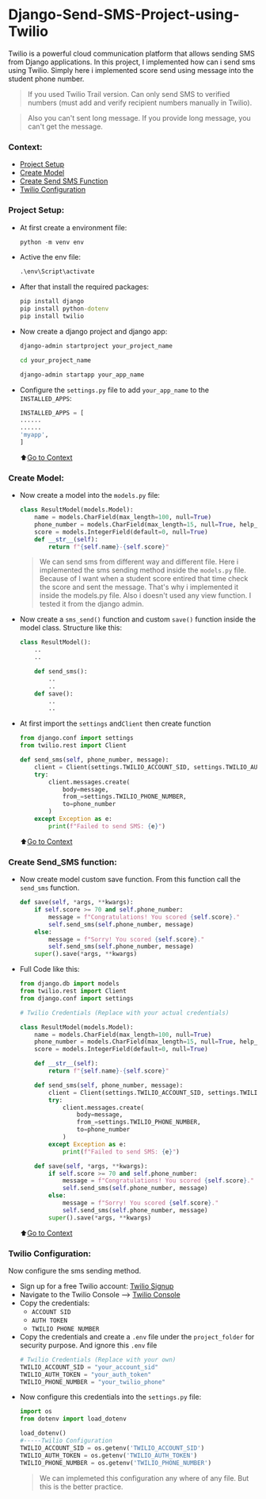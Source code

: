 # Django-Send-SMS-Project-using-Twilio

Twilio is a powerful cloud communication platform that allows sending SMS from Django applications. In this project, I implemented how can i send sms using Twilio. Simply here i implemented score send using message into the student phone number.
> If you used Twilio Trail version. Can only send SMS to verified numbers (must add and verify recipient numbers manually in Twilio).

> Also you can't sent long message. If you provide long message, you can't get the message.

### Context:
- [Project Setup](#project-setup)
- [Create Model](#create-model)
- [Create Send SMS Function](#create-send_sms-function)
- [Twilio Configuration](#twilio-configuration)


### Project Setup:
- At first create a environment file:
    ```python
    python -m venv env
    ```
- Active the env file:
    ```cmd
    .\env\Script\activate
    ```
- After that install the required packages:
    ```cmd
    pip install django
    pip install python-dotenv
    pip install twilio
    ```
- Now create a django project and django app:
    ```cmd
    django-admin startproject your_project_name
    ```
    ```cmd
    cd your_project_name
    ```
    ```cmd
    django-admin startapp your_app_name
    ```
- Configure the `settings.py` file to add `your_app_name` to the `INSTALLED_APPS`:
    ```python
    INSTALLED_APPS = [
    ......
    ......
    'myapp',
    ]
    ```
    ⬆️[Go to Context](#context)

### Create Model:
- Now create a model into the `models.py` file:
    ```python
    class ResultModel(models.Model):
        name = models.CharField(max_length=100, null=True)
        phone_number = models.CharField(max_length=15, null=True, help_text="Enter phone number with country code (e.g., +8801712345678)")
        score = models.IntegerField(default=0, null=True)
        def __str__(self):
            return f"{self.name}-{self.score}"
    ```
    > We can send sms from different way and different file. Here i implemented the sms sending method inside the `models.py` file. Because of I want when a student score entired that time check the score and sent the message. That's why i implemented it inside the models.py file. Also i doesn't used any view function. I tested it from the django admin.
    
- Now create a `sms_send()` function and custom `save()` function inside the model class. Structure like this:
    ```python
    class ResultModel():
        ..
        ..

        def send_sms():
            ..
            ..
        def save():
            ..
            ..
    ```
- At first import the `settings` and`Client` then create function
    ```python
    from django.conf import settings
    from twilio.rest import Client

    def send_sms(self, phone_number, message):
        client = Client(settings.TWILIO_ACCOUNT_SID, settings.TWILIO_AUTH_TOKEN)      
        try:
            client.messages.create(
                body=message,
                from_=settings.TWILIO_PHONE_NUMBER,
                to=phone_number
            )
        except Exception as e:
            print(f"Failed to send SMS: {e}")
    ```
    ⬆️[Go to Context](#context)

### Create Send_SMS function:
- Now create model custom save function. From this function call the `send_sms` function.
    ```python
    def save(self, *args, **kwargs):
        if self.score >= 70 and self.phone_number:
            message = f"Congratulations! You scored {self.score}."
            self.send_sms(self.phone_number, message)
        else:
            message = f"Sorry! You scored {self.score}."
            self.send_sms(self.phone_number, message)
        super().save(*args, **kwargs)
    ```
- Full Code like this:
    ```python
    from django.db import models
    from twilio.rest import Client
    from django.conf import settings

    # Twilio Credentials (Replace with your actual credentials)

    class ResultModel(models.Model):
        name = models.CharField(max_length=100, null=True)
        phone_number = models.CharField(max_length=15, null=True, help_text="Enter phone number with country code (e.g., +8801712345678)")
        score = models.IntegerField(default=0, null=True)

        def __str__(self):
            return f"{self.name}-{self.score}"

        def send_sms(self, phone_number, message):
            client = Client(settings.TWILIO_ACCOUNT_SID, settings.TWILIO_AUTH_TOKEN)      
            try:
                client.messages.create(
                    body=message,
                    from_=settings.TWILIO_PHONE_NUMBER,
                    to=phone_number
                )
            except Exception as e:
                print(f"Failed to send SMS: {e}")

        def save(self, *args, **kwargs):
            if self.score >= 70 and self.phone_number:
                message = f"Congratulations! You scored {self.score}."
                self.send_sms(self.phone_number, message)
            else:
                message = f"Sorry! You scored {self.score}."
                self.send_sms(self.phone_number, message)
            super().save(*args, **kwargs)
    ```
    
    ⬆️[Go to Context](#context)

### Twilio Configuration:
Now configure the sms sending method.
- Sign up for a free Twilio account: [Twilio Signup](https://www.twilio.com/)
- Navigate to the Twilio Console --> [Twilio Console](https://www.twilio.com/console)
- Copy the credentials:
    - `ACCOUNT SID`
    - `AUTH TOKEN`
    - `TWILIO PHONE NUMBER`
- Copy the credentials and create a `.env` file under the `project_folder` for security purpose. And ignore this `.env` file
    ```python
    # Twilio Credentials (Replace with your own)
    TWILIO_ACCOUNT_SID = "your_account_sid"
    TWILIO_AUTH_TOKEN = "your_auth_token"
    TWILIO_PHONE_NUMBER = "your_twilio_phone"
    ```
- Now configure this credentials into the `settings.py` file:
    ```python
    import os
    from dotenv import load_dotenv

    load_dotenv()
    #-----Twilio Configuration
    TWILIO_ACCOUNT_SID = os.getenv('TWILIO_ACCOUNT_SID')
    TWILIO_AUTH_TOKEN = os.getenv('TWILIO_AUTH_TOKEN')
    TWILIO_PHONE_NUMBER = os.getenv('TWILIO_PHONE_NUMBER')
    ```
    > We can implemeted this configuration any where of any file. But this is the better practice.

